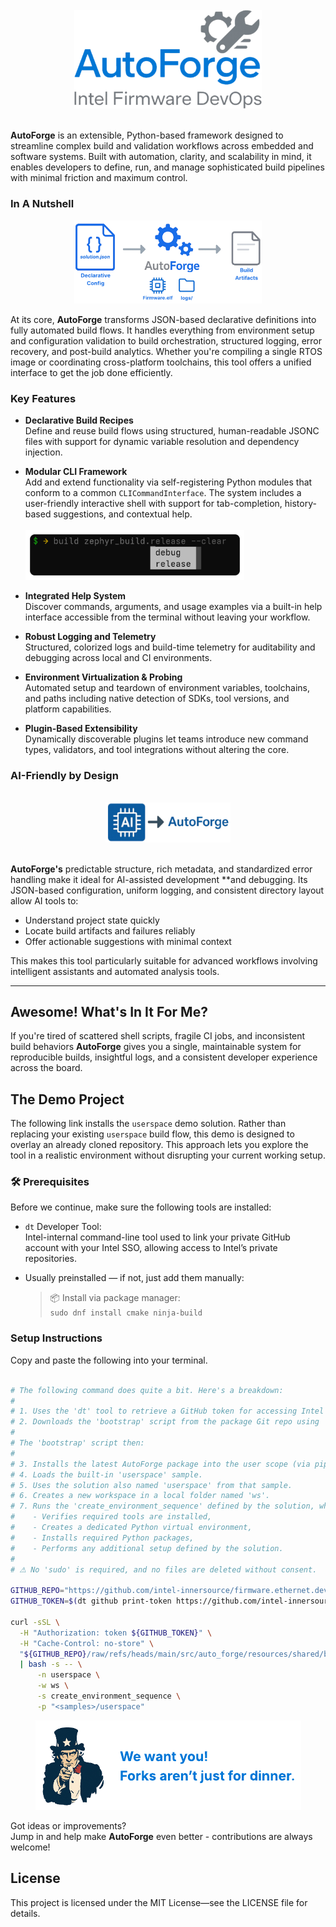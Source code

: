 <br>
<div align="center">
  <img src="src/auto_forge/resources/package/clip_art/logo.png" alt="Logo" style="width: 300px;">
</div>
<br>

**AutoForge** is an extensible, Python-based framework designed to streamline complex build and validation workflows
across embedded and software systems. Built with automation, clarity, and scalability in mind,
it enables developers to define, run, and manage sophisticated build pipelines with minimal
friction and maximum control.

### In A Nutshell

<div align="center">
  <img src="src/auto_forge/resources/package/clip_art/flow.png" alt="Build Flow" style="width: 300px;">
</div>

At its core, **AutoForge** transforms JSON-based declarative definitions into fully automated build flows.
It handles everything from environment setup and configuration validation to build orchestration,
structured logging, error recovery, and post-build analytics.
Whether you're compiling a single RTOS image or coordinating cross-platform
toolchains, this tool offers a unified interface to get the job done efficiently.

### Key Features

- **Declarative Build Recipes**  
  Define and reuse build flows using structured, human-readable JSONC files with support for dynamic variable
  resolution and dependency injection.

- **Modular CLI Framework**  
  Add and extend functionality via self-registering Python modules that conform to a common `CLICommandInterface`. The
  system includes a user-friendly interactive shell with support for tab-completion, history-based suggestions, and
  contextual
  help. <br><br><img src="src/auto_forge/resources/package/clip_art/auto_complete.png" alt="Auto Complete" style="width: 350px;"><br>

- **Integrated Help System**  
  Discover commands, arguments, and usage examples via a built-in help interface accessible from the terminal without
  leaving your workflow.

- **Robust Logging and Telemetry**  
  Structured, colorized logs and build-time telemetry for auditability and debugging across local and CI environments.

- **Environment Virtualization & Probing**  
  Automated setup and teardown of environment variables, toolchains, and paths including native detection of SDKs, tool
  versions, and platform capabilities.

- **Plugin-Based Extensibility**  
  Dynamically discoverable plugins let teams introduce new command types, validators, and tool integrations without
  altering the core.

### AI-Friendly by Design

<br>
<div align="center">
  <img src="src/auto_forge/resources/package/clip_art/ai.png" alt="AI Ready" style="width: 200px;">
</div>
<br>

**AutoForge's** predictable structure, rich metadata, and standardized error handling make it ideal for AI-assisted
development **and debugging. Its JSON-based configuration, uniform logging,
and consistent directory layout allow AI tools to:

- Understand project state quickly
- Locate build artifacts and failures reliably
- Offer actionable suggestions with minimal context

This makes this tool particularly suitable for advanced workflows involving intelligent
assistants and automated analysis tools.

---

## Awesome! What's In It For Me?

If you're tired of scattered shell scripts, fragile CI jobs, and inconsistent build behaviors **AutoForge** gives you a
single, maintainable system for reproducible builds, insightful logs, and a consistent developer experience across the
board.

## The Demo Project

The following link installs the `userspace` demo solution.
Rather than replacing your existing `userspace` build flow, this demo is designed to overlay an
already cloned repository. This approach lets you explore the tool in a realistic environment
without disrupting your current working setup.

### 🛠 Prerequisites

Before we continue, make sure the following tools are installed:

- `dt` Developer Tool:  
  Intel-internal command-line tool used to link your private GitHub account with your Intel SSO, allowing access to
  Intel’s private repositories.

- Usually preinstalled — if not, just add them manually:
  > 📦 Install via package manager:  
  `sudo dnf install cmake ninja-build`

### Setup Instructions

Copy and paste the following into your terminal.

```bash

# The following command does quite a bit. Here's a breakdown:
#
# 1. Uses the 'dt' tool to retrieve a GitHub token for accessing Intel private repositories.
# 2. Downloads the 'bootstrap' script from the package Git repo using 'curl' and executes it.
#
# The 'bootstrap' script then:
#
# 3. Installs the latest AutoForge package into the user scope (via pip).
# 4. Loads the built-in 'userspace' sample.
# 5. Uses the solution also named 'userspace' from that sample.
# 6. Creates a new workspace in a local folder named 'ws'.
# 7. Runs the 'create_environment_sequence' defined by the solution, which:
#    - Verifies required tools are installed,
#    - Creates a dedicated Python virtual environment,
#    - Installs required Python packages,
#    - Performs any additional setup defined by the solution.
#
# ⚠ No 'sudo' is required, and no files are deleted without consent.

GITHUB_REPO="https://github.com/intel-innersource/firmware.ethernet.devops.auto_forge"
GITHUB_TOKEN=$(dt github print-token https://github.com/intel-innersource/firmware.ethernet.devop)

curl -sSL \
  -H "Authorization: token ${GITHUB_TOKEN}" \
  -H "Cache-Control: no-store" \
  "${GITHUB_REPO}/raw/refs/heads/main/src/auto_forge/resources/shared/bootstrap.sh" \
  | bash -s -- \
      -n userspace \
      -w ws \
      -s create_environment_sequence \
      -p "<samples>/userspace"
```

<div style="text-align: center;">
  <img src="src/auto_forge/resources/package/clip_art/fork.png" alt="Get Involved">
</div>

Got ideas or improvements?<br>Jump in and help make **AutoForge** even better - contributions are always welcome!

## License

This project is licensed under the MIT License—see the LICENSE file for details.